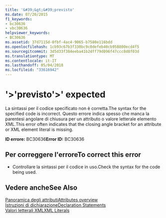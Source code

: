 ```yaml
---
title: '&#39;&gt;&#39;previsto'
ms.date: 07/20/2015
f1_keywords:
- bc30636
- vbc30636
helpviewer_keywords:
- BC30636
ms.assetid: 37d7115d-0fbf-4ac4-9065-b7580e116bdd
ms.openlocfilehash: 1cb93c67b3f330bc9c0defeb40cb958800ecd4f5
ms.sourcegitcommit: 3d5d33f384eeba41b2dff79d096f47ccc8d8f03d
ms.translationtype: MT
ms.contentlocale: it-IT
ms.lasthandoff: 05/04/2018
ms.locfileid: "33616942"
---
```

# <a name="39gt39-expected"></a><span data-ttu-id="c8ba6-102">&#39;&gt;&#39;previsto</span><span class="sxs-lookup"><span data-stu-id="c8ba6-102">&#39;&gt;&#39; expected</span></span>
<span data-ttu-id="c8ba6-103">La sintassi per il codice specificato non è corretta.</span><span class="sxs-lookup"><span data-stu-id="c8ba6-103">The syntax for the specified code is incorrect.</span></span> <span data-ttu-id="c8ba6-104">Questo errore indica spesso che manca la parentesi angolare di chiusura per un attributo o valore letterale elemento XML.</span><span class="sxs-lookup"><span data-stu-id="c8ba6-104">This error often indicates that the closing angle bracket for an attribute or XML element literal is missing.</span></span>  
  
 <span data-ttu-id="c8ba6-105">**ID errore:** BC30636</span><span class="sxs-lookup"><span data-stu-id="c8ba6-105">**Error ID:** BC30636</span></span>  
  
## <a name="to-correct-this-error"></a><span data-ttu-id="c8ba6-106">Per correggere l'errore</span><span class="sxs-lookup"><span data-stu-id="c8ba6-106">To correct this error</span></span>  
  
-   <span data-ttu-id="c8ba6-107">Controllare la sintassi per il codice in uso.</span><span class="sxs-lookup"><span data-stu-id="c8ba6-107">Check the syntax for the code being used.</span></span>  
  
## <a name="see-also"></a><span data-ttu-id="c8ba6-108">Vedere anche</span><span class="sxs-lookup"><span data-stu-id="c8ba6-108">See Also</span></span>  
 [<span data-ttu-id="c8ba6-109">Panoramica degli attributi</span><span class="sxs-lookup"><span data-stu-id="c8ba6-109">Attributes overview</span></span>](~/docs/visual-basic/programming-guide/concepts/attributes/index.md)  
 [<span data-ttu-id="c8ba6-110">Istruzioni di dichiarazione</span><span class="sxs-lookup"><span data-stu-id="c8ba6-110">Declaration Statements</span></span>](~/docs/visual-basic/programming-guide/language-features/statements.md#declaration-statements)  
 [<span data-ttu-id="c8ba6-111">Valori letterali XML</span><span class="sxs-lookup"><span data-stu-id="c8ba6-111">XML Literals</span></span>](../../visual-basic/language-reference/xml-literals/index.md)
